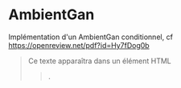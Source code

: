 # AmbientGan

Implémentation d'un AmbientGan conditionnel, cf https://openreview.net/pdf?id=Hy7fDog0b

> Ce texte apparaîtra dans un élément HTML <blockquote>.
